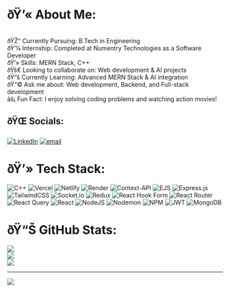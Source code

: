 # ðŸ’« About Me:
<br>ðŸŽ“ Currently Pursuing: B.Tech in Engineering<br>ðŸ’¼ Internship: Completed at Numentry Technologies as a Software Developer<br>ðŸ’» Skills: MERN Stack, C++<br>ðŸš€ Looking to collaborate on: Web development & AI projects<br>ðŸ“š Currently Learning: Advanced MERN Stack & AI integration<br>ðŸ“© Ask me about: Web development, Backend, and Full-stack development<br>âš¡ Fun Fact: I enjoy solving coding problems and watching action movies!


## ðŸŒ Socials:
[![LinkedIn](https://img.shields.io/badge/LinkedIn-%230077B5.svg?logo=linkedin&logoColor=white)](https://linkedin.com/in/https://www.linkedin.com/in/krishna-kant-8a7a59273) [![email](https://img.shields.io/badge/Email-D14836?logo=gmail&logoColor=white)](mailto:sharmakrishnakant721@gmail.com) 

# ðŸ’» Tech Stack:
![C++](https://img.shields.io/badge/c++-%2300599C.svg?style=for-the-badge&logo=c%2B%2B&logoColor=white) ![Vercel](https://img.shields.io/badge/vercel-%23000000.svg?style=for-the-badge&logo=vercel&logoColor=white) ![Netlify](https://img.shields.io/badge/netlify-%23000000.svg?style=for-the-badge&logo=netlify&logoColor=#00C7B7) ![Render](https://img.shields.io/badge/Render-%46E3B7.svg?style=for-the-badge&logo=render&logoColor=white) ![Context-API](https://img.shields.io/badge/Context--Api-000000?style=for-the-badge&logo=react) ![EJS](https://img.shields.io/badge/ejs-%23B4CA65.svg?style=for-the-badge&logo=ejs&logoColor=black) ![Express.js](https://img.shields.io/badge/express.js-%23404d59.svg?style=for-the-badge&logo=express&logoColor=%2361DAFB) ![TailwindCSS](https://img.shields.io/badge/tailwindcss-%2338B2AC.svg?style=for-the-badge&logo=tailwind-css&logoColor=white) ![Socket.io](https://img.shields.io/badge/Socket.io-black?style=for-the-badge&logo=socket.io&badgeColor=010101) ![Redux](https://img.shields.io/badge/redux-%23593d88.svg?style=for-the-badge&logo=redux&logoColor=white) ![React Hook Form](https://img.shields.io/badge/React%20Hook%20Form-%23EC5990.svg?style=for-the-badge&logo=reacthookform&logoColor=white) ![React Router](https://img.shields.io/badge/React_Router-CA4245?style=for-the-badge&logo=react-router&logoColor=white) ![React Query](https://img.shields.io/badge/-React%20Query-FF4154?style=for-the-badge&logo=react%20query&logoColor=white) ![React](https://img.shields.io/badge/react-%2320232a.svg?style=for-the-badge&logo=react&logoColor=%2361DAFB) ![NodeJS](https://img.shields.io/badge/node.js-6DA55F?style=for-the-badge&logo=node.js&logoColor=white) ![Nodemon](https://img.shields.io/badge/NODEMON-%23323330.svg?style=for-the-badge&logo=nodemon&logoColor=%BBDEAD) ![NPM](https://img.shields.io/badge/NPM-%23CB3837.svg?style=for-the-badge&logo=npm&logoColor=white) ![JWT](https://img.shields.io/badge/JWT-black?style=for-the-badge&logo=JSON%20web%20tokens) ![MongoDB](https://img.shields.io/badge/MongoDB-%234ea94b.svg?style=for-the-badge&logo=mongodb&logoColor=white)
# ðŸ“Š GitHub Stats:
![](https://github-readme-stats.vercel.app/api?username=krishna-65&theme=dark&hide_border=false&include_all_commits=false&count_private=false)<br/>
![](https://github-readme-streak-stats.herokuapp.com/?user=krishna-65&theme=dark&hide_border=false)<br/>
![](https://github-readme-stats.vercel.app/api/top-langs/?username=krishna-65&theme=dark&hide_border=false&include_all_commits=false&count_private=false&layout=compact)

---
[![](https://visitcount.itsvg.in/api?id=krishna-65&icon=0&color=0)](https://visitcount.itsvg.in)

<!-- Proudly created with GPRM ( https://gprm.itsvg.in ) -->
